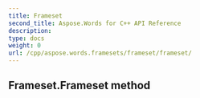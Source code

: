 ```yaml
---
title: Frameset
second_title: Aspose.Words for C++ API Reference
description: 
type: docs
weight: 0
url: /cpp/aspose.words.framesets/frameset/frameset/
---
```

## Frameset.Frameset method




